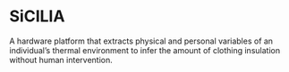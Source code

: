 # SiCILIA
A hardware platform that extracts physical and personal variables of an individual’s thermal environment to infer the amount of clothing insulation without human intervention.
